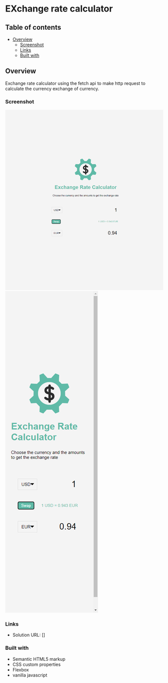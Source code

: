 # EXchange rate calculator

## Table of contents

- [Overview](#overview)
  - [Screenshot](#screenshot)
  - [Links](#links)
  - [Built with](#built-with)

## Overview

Exchange rate calculator using the fetch api to make http request
to calculate the currency exchange of currency.

### Screenshot

![](./img/screenshot.png)
![](./img/screenshot-2.png)

### Links

- Solution URL: []

### Built with

- Semantic HTML5 markup
- CSS custom properties
- Flexbox
- vanilla javascript
